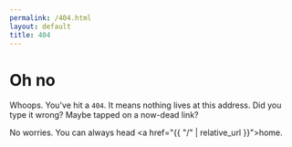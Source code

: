 ```yaml
---
permalink: /404.html
layout: default
title: 404
---
```


# Oh no

Whoops. You've hit a `404`. It means nothing lives at this address. Did you type it wrong? Maybe tapped on a now-dead link?

No worries. You can always head <a href="{{ "/" | relative_url }}">home</a>.
